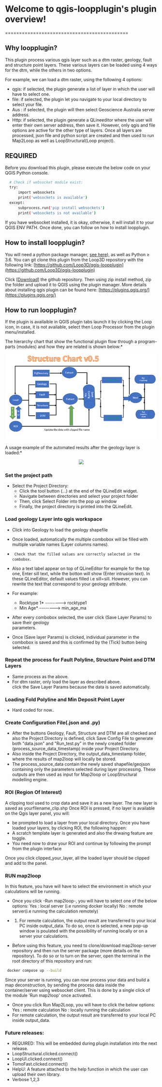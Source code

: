 
# Welcome to qgis-loopplugin's plugin overview!
============================================

## Why loopplugin?

This plugin process various qgis layer such as a dtm raster, geology, fault and structure point layers.
These various layers can be loaded using 4 ways for the dtm, while the others in two options.

For example, we can load a dtm raster, using the following 4 options:
  - qgis: if selected, the plugin generate a list of layer in which the user will have to select one.
  - file: if selected, the plugin let you navigate to your local directory to select your file.
  - Aus : if selected, the plugin will then select Geoscience Australia server address.
  - Http: if selected, the plugin generate a QLineeditor where the user will enter their own server address, then save it.
However, only qgis and file options are active for the other type of layers.
Once all layers are processed, json file and python script are created and then used to run Map2Loop as well as LoopStructural(Loop project).

## REQUIRED
Before you download this plugin, please execute the below code on your QGIS Python console.

```bash
  # Check if websocket module exist:
  try:
      import websockets
      print('websockets is available')
  except:
      subprocess.run('pip install websockets')
      print('websockets is not available')
```
If you have websocket installed, it is okay, otherwise, it will install it to your QGIS ENV PATH. 
Once done, you can follow on how to install loopplugin.

## How to install **loopplugin**?
  You will need a python package manager, [see here](https://docs.anaconda.com/anaconda/install/index.html)), as well as Python ≥ 3.6.
  You can git clone this plugin from the Loop3D repository with the following link:
  [https://github.com/Loop3D/qgis-loopplugin](https://github.com/Loop3D/qgis-loopplugin)

  Click <a href="https://github.com/Loop3D/qgis-loopplugin/archive/refs/heads/master.zip">[Download]</a> the github repository. Then using zip install method, zip the folder and upload it to QGIS using the plugin manager.
  More details about installing qgis plugin can be found here: [https://plugins.qgis.org/](https://plugins.qgis.org/)  

## How to run **loopplugin**?

If the plugin is availaible in QGIS plugin tabs launch it by clicking the Loop icon,
in case, it is not available, select then Loop Processor from the plugin menu/installed.


The hierarchy chart that show the functional plugin flow through a program-parts (modules) and how they are related is shown below:*
<p align="center">
<img src="https://github.com/ShebMichel/qgis-animated_gif/blob/main/plugin_structure_chart_v05.gif">
</p>


A usage example of the automated results after the geology layer is loaded:*
<p align="center">
<img src="https://github.com/ShebMichel/qgis-animated_gif/blob/main/plugin_launch_v05.gif"/>
</p>


### Set the project path

- Select the Project Directory:
   * Click the tool button (...) at the end of the QLineEdit widget.
   * Navigate between directories and select your project folder
   * Then, click Select Folder into the pop up window
   * Finally, the project directory is printed into the QLineEdit.

### Load geology Layer into qgis workspace

- Click into Geology to load the geology shapefile
- Once loaded, automatically the multiple combobox will be filled with multiple variable names (Layer columns names).
-  ``` Check that the filled values are correctly selected in the combobox.```
- Also a text label appear on top of QLineEditor for example for the top one, Enter sill text, 
  while the botton will show (Enter intrusion text). In these QLineEditor, default values filled i.e sill=sill. However, you can rewrite the text that correspond to your geology attribute.

- For example:
   * Rocktype 1* --------> rocktype1 
   * Min Age*    --------> min_age_ma

- After every combobox selected, the user click (Save Layer Params) to save their geology  
  parameters.
- Once (Save layer Params) is clicked, individual parameter in the combobox is saved and this is 
  confirmed by the (Tick) button being selected.



### Repeat the process for Fault Polyline, Structure Point and DTM Layers

- Same process as the above.
- For dtm raster, only load the layer as described above.  
  click the Save Layer Params because the data is saved automatically. 

### Loading Fold Polyline and Min Deposit Point Layer

- Hard coded for now..

### Create Configuration File(.json and .py)

- After the buttons Geology, Fault, Structure and DTM are all checked and also the Project Directory is defined, 
  click Save Config File to generate both "data.json" and "Run_test.py" in the newly created folder (process_source_data_timestamp) inside your Project Directory.
- Also inside the Project Directory, the output_data_timestamp folder, where the results of map2loop will locally be stored.
- The process_source_data contain the newly saved shapefile/geojson containing only the parameters selected during layer processing.
  These outputs are then used as input for Map2loop or LoopStructural modelling engine. 
  

### ROI (Region Of Interest)
 A clipping tool used to crop data and save it as a new layer. The new layer is saved as yourfilename_clip.shp
 Once ROI is pressed, if no layer is available on the Qgis layer panel, you will:
 * be prompted to load a layer from your local directory.
Once you have loaded your layers, by clicking ROI, the following happen:
 * A scratch template layer is generated and also the drwaing feature are toggle.
 * You need now to draw your ROI and continue by following the prompt from the plugin interface
 
 Once you click clipped_your_layer, all the loaded layer should be clipped and add to the panel.

### RUN map2loop
  In this feature, you have will have to select the environment in which your calculations will be running.
  
  * Once you click -Run map2loop-, you will have to select one of the below options:
    Yes : local server (i.e running docker locally)
    No  : remote server(i.e running the calculation remotely)
    
  * 1. For remote calculation, the output result are transferred to your local PC inside output_data.
  To do so, once <Run map2loop> is selected, a new pop-up window is poulated with the possibility of running locally or on a server your calculations.
  - Before using this feature, you need to clone/download map2loop-server repository and then run the server package (more details on the repository).
    To do so or to turn on the server, open the terminal in the root directory of this repository and run:  
   
  ```bash
   docker compose up --build
  ```
  
  Since your server is running, you can now process your data and build a map deconstruction, by sending the process data inside the container/server using websocket client. This is done by a single click of the module 'Run map2loop' once activated. 
   
  * Once you click Run Map2Loop, you will have to click the below options:
    Yes : remote calculation
    No  : locally running the calculation
  * For remote calculation, the output result are transferred to your local PC inside output_data.
    

### Future releases:

  * REQUIRED: This will be embedded during plugin installation into the next release.
  * LoopStructural.clicked.connect()
  * LoopUI.clicked.connect()
  * TomoFast.clicked.connect()
  * HelpU: A feature attached to the help function in which the user can upload their own library.
  * Verbose 1,2,3

